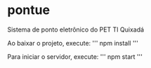 # pontue
Sistema de ponto eletrônico do PET TI Quixadá

Ao baixar o projeto, execute:
'''
npm install
'''

Para iniciar o servidor, execute:
'''
npm start
'''
